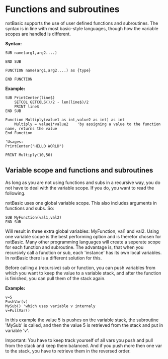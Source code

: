 # Functions and subroutines
nxtBasic supports the use of user defined functions and subroutines. The syntax is in line with most basic-style languages, though how the variable scopes are handled is different.

**Syntax:**

    SUB name(arg1,arg2....)
    
    END SUB

    FUNCTION name(arg1,arg2....) as {type}
    
    END FUNCTION
    
**Example:**

    SUB PrintCenter(line$)
        SETCOL GETCOLS()/2 - len(line$)/2
        PRINT line$
    END SUB
    
    Function Multiply(value1 as int,value2 as int) as int
        Multiply = value1*value2    'by assigning a value to the function name, returns the value
    End Function
    
    'Usages:
    PrintCenter("HELLO WORLD")
    
    PRINT Multiply(10,50)

## Variable scope and functions and subroutines
As long as you are not using functions and subs in a recursive way, you do not have to deal with the variable scope. If you do, you want to read the following.

nxtBasic uses one global variable scope. This also includes arguments in functions and subs. So:

    SUB MyFunction(val1,val2)
    END SUB
    
Will result in three extra global variables: MyFunction, val1 and val2. Using one variable scope is the best performing option and is therefor chosen for nxtBasic. Many other programming languages will create a seperate scope for each function and subroutine. The advantage is, that when you recursivly call a function or sub, each 'instance' has its own local variables. In nxtBasic there is a different solution for this.

Before calling a (recursive) sub or function, you can push variables from which you want to keep the value to a variable stack, and after the function is finished, you can pull them of the stack again. 

**Example:**

    v=5
    PushVar(v)
    MySub() 'which uses variable v internaly
    v=PullVar()
    
In this example the value 5 is pushes on the variable stack, the subroutine 'MySub' is called, and then the value 5 is retrieved from the stack and put in variable 'v'.

Important: You have to keep track yourself of all vars you push and pull from the stack and keep them balanced. And if you push more then one var to the stack, you have to retrieve them in the reversed order.
    



    